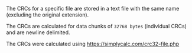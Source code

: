 The CRCs for a specific file are stored in a text file with the same name (excluding the original extension).

The CRCs are calculated for data chunks of `32768 bytes` (individual CRCs) and are newline delimited.

The CRCs were calculated using https://simplycalc.com/crc32-file.php